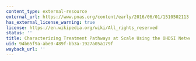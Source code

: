 ```yaml
---
content_type: external-resource
external_url: https://www.pnas.org/content/early/2016/06/01/1510502113.full
has_external_license_warning: true
license: https://en.wikipedia.org/wiki/All_rights_reserved
status: ''
title: Characterizing Treatment Pathways at Scale Using the OHDSI Network, PNAS.
uid: 94b65f9a-abe0-489f-bb3a-1927a05a179f
wayback_url: ''
---
```

